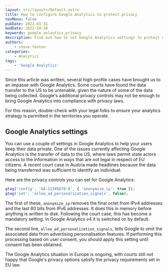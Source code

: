 ```yaml
---
layout: src/layouts/Default.astro
title: How to configure Google Analytics to protect privacy
navMenu: false
pubDate: 2022-01-31
modDate: 2022-10-16
keywords: google anlaytics,privacy
description: Find out how to set Google Analytics settings to protect user privacy.
authors:
    - steve-fenton
categories:
    - Analytics
tags:
    - 'Google Analytics'
---
```


Since this article was written, several high-profile cases have brought us to an impasse with Google Analytics. Some courts have found the data transfer to the US to be untenable, given the nature of some of the data being collected. Google's additional privacy controls may not be enough to bring Google Analytics into compliance with privacy laws.

For this reason, double-check with your legal folks to ensure your analytics strategy is permitted in the territories you operate.

## Google Analytics settings

You can use a couple of settings in Google Analytics to help your users keep their data private. One of the issues currently affecting Google Analytics is the transfer of data to the US, where laws permit state actors access to the information in ways that are not legal in respect of EU citizens. A recent court case in Austria made headlines because the data being transferred was sufficient to identify an individual.

Here are the privacy controls you can set for Google Analytics:

```javascript
gtag('config', 'UA-12345678-0', { 'anonymize_ip': true });
gtag('set', 'allow_ad_personalization_signals', false);
```

The first of these, `anonymize_ip` removes the final octet from IPv4 addresses and the last 80 bits from IPv6 addresses. It does this in memory before anything is written to disk. Following the court case, this has become a mandatory setting. In Google Analytics v4 it is switched on by default.

The second line, `allow_ad_personalization_signals`, tells Google to omit the associated data from advertising personalisation features. If performing this processing based on user consent, you should apply this setting until consent has been obtained.

The Google Analytics situation in Europe is ongoing, with courts still not happy that Google's privacy options satisfy the privacy requirements set in EU law.